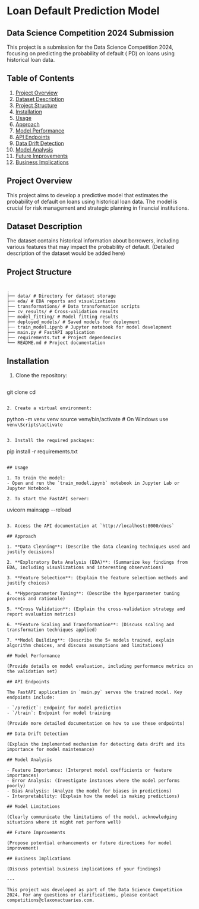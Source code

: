 # Loan Default Prediction Model

## Data Science Competition 2024 Submission

This project is a submission for the Data Science Competition 2024, focusing on predicting the probability of default (
PD) on loans using historical loan data.

## Table of Contents

1. [Project Overview](#project-overview)
2. [Dataset Description](#dataset-description)
3. [Project Structure](#project-structure)
4. [Installation](#installation)
5. [Usage](#usage)
6. [Approach](#approach)
7. [Model Performance](#model-performance)
8. [API Endpoints](#api-endpoints)
9. [Data Drift Detection](#data-drift-detection)
10. [Model Analysis](#model-analysis)
11. [Future Improvements](#future-improvements)
12. [Business Implications](#business-implications)

## Project Overview

This project aims to develop a predictive model that estimates the probability of default on loans using historical loan
data. The model is crucial for risk management and strategic planning in financial institutions.

## Dataset Description

The dataset contains historical information about borrowers, including various features that may impact the probability
of default. (Detailed description of the dataset would be added here)

## Project Structure

```

.
├── data/ # Directory for dataset storage
├── eda/ # EDA reports and visualizations
├── transformations/ # Data transformation scripts
├── cv_results/ # Cross-validation results
├── model_fitting/ # Model fitting results
├── deployed_models/ # Saved models for deployment
├── train_model.ipynb # Jupyter notebook for model development
├── main.py # FastAPI application
├── requirements.txt # Project dependencies
└── README.md # Project documentation

```

## Installation

1. Clone the repository:
   ```

git clone <repository-url>
cd <project-directory>

   ```

2. Create a virtual environment:
   ```

python -m venv venv
source venv/bin/activate # On Windows use `venv\Scripts\activate`

   ```

3. Install the required packages:
   ```

pip install -r requirements.txt

   ```

## Usage

1. To train the model:
   - Open and run the `train_model.ipynb` notebook in Jupyter Lab or Jupyter Notebook.

2. To start the FastAPI server:
   ```

uvicorn main:app --reload

   ```

3. Access the API documentation at `http://localhost:8000/docs`

## Approach

1. **Data Cleaning**: (Describe the data cleaning techniques used and justify decisions)

2. **Exploratory Data Analysis (EDA)**: (Summarize key findings from EDA, including visualizations and interesting observations)

3. **Feature Selection**: (Explain the feature selection methods and justify choices)

4. **Hyperparameter Tuning**: (Describe the hyperparameter tuning process and rationale)

5. **Cross Validation**: (Explain the cross-validation strategy and report evaluation metrics)

6. **Feature Scaling and Transformation**: (Discuss scaling and transformation techniques applied)

7. **Model Building**: (Describe the 5+ models trained, explain algorithm choices, and discuss assumptions and limitations)

## Model Performance

(Provide details on model evaluation, including performance metrics on the validation set)

## API Endpoints

The FastAPI application in `main.py` serves the trained model. Key endpoints include:

- `/predict`: Endpoint for model prediction
- `/train`: Endpoint for model training

(Provide more detailed documentation on how to use these endpoints)

## Data Drift Detection

(Explain the implemented mechanism for detecting data drift and its importance for model maintenance)

## Model Analysis

- Feature Importance: (Interpret model coefficients or feature importances)
- Error Analysis: (Investigate instances where the model performs poorly)
- Bias Analysis: (Analyze the model for biases in predictions)
- Interpretability: (Explain how the model is making predictions)

## Model Limitations

(Clearly communicate the limitations of the model, acknowledging situations where it might not perform well)

## Future Improvements

(Propose potential enhancements or future directions for model improvement)

## Business Implications

(Discuss potential business implications of your findings)

---

This project was developed as part of the Data Science Competition 2024. For any questions or clarifications, please contact competitions@claxonactuaries.com.